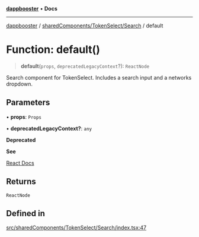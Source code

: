 [**dappbooster**](../../../../README.md) • **Docs**

***

[dappbooster](../../../../modules.md) / [sharedComponents/TokenSelect/Search](../README.md) / default

# Function: default()

> **default**(`props`, `deprecatedLegacyContext`?): `ReactNode`

Search component for TokenSelect. Includes a search input and a networks dropdown.

## Parameters

• **props**: `Props`

• **deprecatedLegacyContext?**: `any`

**Deprecated**

**See**

[React Docs](https://legacy.reactjs.org/docs/legacy-context.html#referencing-context-in-lifecycle-methods)

## Returns

`ReactNode`

## Defined in

[src/sharedComponents/TokenSelect/Search/index.tsx:47](https://github.com/bootnodedev/dAppBooster/blob/f016c1ebca45f77d0633b6815de7286e523f8f20/src/sharedComponents/TokenSelect/Search/index.tsx#L47)
